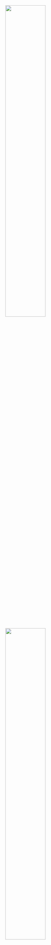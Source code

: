 <a href="https://github.com/TheProdigy161">
  <img width="50%" src="https://github-readme-stats.vercel.app/api?username=TheProdigy161&theme=dark&show_icons=true&hide_title=true" />
  
  <img width="50%" src="https://github-readme-stats.vercel.app/api/top-langs/?username=TheProdigy161&theme=dark&layout=compact&hide_title=true" />
</a>
